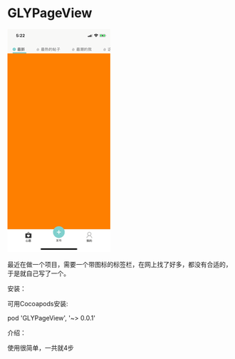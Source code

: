 # GLYPageView

![Image text](https://raw.githubusercontent.com/Jason318/GLYPageView/master/READMEIMAGES/54B331E6901957C502F347151D22F196.gif)

最近在做一个项目，需要一个带图标的标签栏，在网上找了好多，都没有合适的，于是就自己写了一个。

安装：

可用Cocoapods安装:

pod 'GLYPageView', '~> 0.0.1'

介绍：

使用很简单，一共就4步

